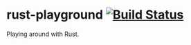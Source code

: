 # rust-playground [![Build Status](https://action-badges.now.sh/ffflorian/rust-playground)](https://github.com/ffflorian/rust-playground/actions/)

Playing around with Rust.
